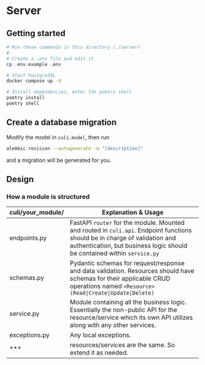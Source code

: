 # Server

## Getting started

```bash
# Run these commands in this directory (./server)
#
# Create a .env file and edit it
cp .env.example .env

# Start PostgreSQL
docker compose up -d

# Install dependencies, enter the poetry shell
poetry install
poetry shell
```

## Create a database migration

Modify the model in ```culi.model```, then run

```bash
alembic revision --autogenerate -m "[description]"
```

and a migration will be generated for you.

## Design

### How a module is structured

| culi/your_module/ | Explanation & Usage |
|-------------------|---------------------|
| endpoints.py      | FastAPI `router` for the module. Mounted and routed in `culi.api`. Endpoint functions should be in charge of validation and authentication, but business logic should be contained within `service.py` |
| schemas.py        | Pydantic schemas for request/response and data validation. Resources should have schemas for their applicable CRUD operations named `<Resource>(Read\|Create\|Update\|Delete)` |
| service.py        | Module containing all the business logic. Essentially the non-public API for the resource/service which its own API utilizes along with any other services. |
| exceptions.py     | Any local exceptions. |
| ***               | resources/services are the same. So extend it as needed. |